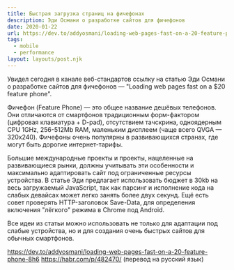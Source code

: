 ```yaml
---
title: Быстрая загрузка страниц на фичефонах
description: Эди Османи о разработке сайтов для фичефонов
date: 2020-01-22
url: https://dev.to/addyosmani/loading-web-pages-fast-on-a-20-feature-phone-8h6
tags:
  - mobile
  - performance
layout: layouts/post.njk
---
```

Увидел сегодня в канале веб-стандартов ссылку на статью Эди Османи о разработке сайтов для фичефонов — "Loading web pages fast on a $20 feature phone".

Фичефон (Feature Phone) — это общее название дешёвых телефонов. Они отличаются от смартфонов традиционным форм-фактором (цифровая клавиатура + D-pad), отсутствием тачскрина, одноядерным CPU 1GHz, 256-512Mb RAM, маленьким дисплеем (чаще всего QVGA — 320x240). Фичефоны очень популярны в развивающихся странах, где могут быть дорогие интернет-тарифы.

Большие международные проекты и проекты, нацеленные на развивающиеся рынки, должны учитывать эти особенности и максимально адаптировать сайт под ограниченные ресурсы устройства. В статье Эди предлагает использовать бюджет в 30kb на весь загружаемый JavaScript, так как парсинг и исполнение кода на слабых девайсах может легко занять более двух секунд. Ещё есть совет проверять HTTP-заголовок Save-Data, для определения включения "лёгкого" режима в Chrome под Android.

Все идеи из статьи можно использовать не только для адаптации под слабые устройства, но и для создания очень быстрых сайтов для обычных смартфонов.

https://dev.to/addyosmani/loading-web-pages-fast-on-a-20-feature-phone-8h6
https://habr.com/p/482470/ (перевод на русский язык)
